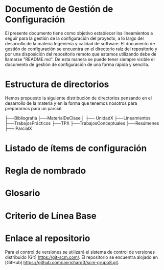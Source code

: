 # Documento de Gestión de Configuración
El presente documento tiene como objetivo establecer los lineamientos a seguir para la gestión de la configuración del proyecto, a lo largo del desarrollo de la materia Ingeniería y calidad de software.
El documento de gestión de configuración se encuentra en el directorio raíz del repositorio y por una disposición del repositorio remoto que estamos utilizando debe de llamarse "README.md". De esta manera se puede tener siempre visible el documento de gestión de configuración de una forma rápida y sencilla.

# Estructura de directorios
Hemos propuesto la siguiente distribución de directorios pensando en el desarrollo de la materia y en la forma que tenemos nosotros para prepararnos para un parcial.

├──Bibliografia
├──MaterialDeClase
│   ├── UnidadX
├──Lineamientos
├──TrabajosPrácticos
    ├──TPX
├──TrabajosConceptuales
├──Resúmenes
    ├── ParcialX


# Listado de ítems de configuración

# Regla de nombrado

# Glosario

# Criterio de Línea Base

# Enlace al repositorio
Para el control de versiones se utilizará el sistema de control de versiones distribuido [Git] https://git-scm.com/.
El repositorio se encuentra alojado en [GitHub] https://github.com/ianrichard3/scm-grupo8.git. 